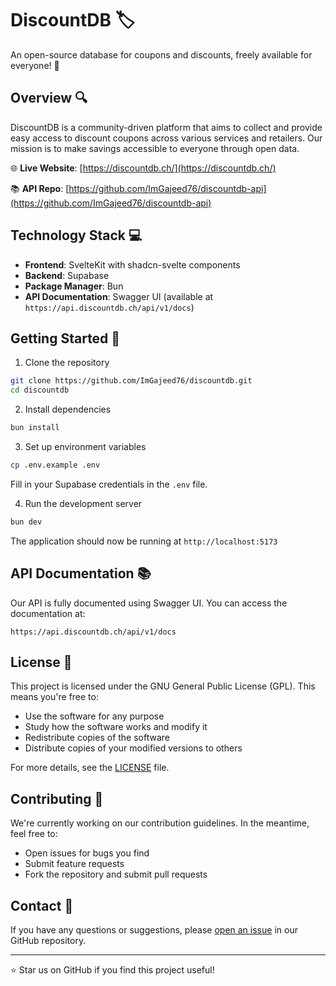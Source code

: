 # DiscountDB 🏷️

An open-source database for coupons and discounts, freely available for everyone! 🎉

## Overview 🔍

DiscountDB is a community-driven platform that aims to collect and provide easy access to discount coupons across
various services and retailers. Our mission is to make savings accessible to everyone through open data.

🌐 **Live Website**: [https://discountdb.ch/](https://discountdb.ch/)

📚 **API Repo**: [https://github.com/ImGajeed76/discountdb-api](https://github.com/ImGajeed76/discountdb-api)

## Technology Stack 💻

- **Frontend**: SvelteKit with shadcn-svelte components
- **Backend**: Supabase
- **Package Manager**: Bun
- **API Documentation**: Swagger UI (available at `https://api.discountdb.ch/api/v1/docs`)

## Getting Started 🚀

1. Clone the repository

```bash
git clone https://github.com/ImGajeed76/discountdb.git
cd discountdb
```

2. Install dependencies

```bash
bun install
```

3. Set up environment variables

```bash
cp .env.example .env
```

Fill in your Supabase credentials in the `.env` file.

4. Run the development server

```bash
bun dev
```

The application should now be running at `http://localhost:5173`

## API Documentation 📚

Our API is fully documented using Swagger UI. You can access the documentation at:

```
https://api.discountdb.ch/api/v1/docs
```

## License 📜

This project is licensed under the GNU General Public License (GPL). This means you're free to:

- Use the software for any purpose
- Study how the software works and modify it
- Redistribute copies of the software
- Distribute copies of your modified versions to others

For more details, see the [LICENSE](LICENSE) file.

## Contributing 🤝

We're currently working on our contribution guidelines. In the meantime, feel free to:

- Open issues for bugs you find
- Submit feature requests
- Fork the repository and submit pull requests

## Contact 📧

If you have any questions or suggestions, please [open an issue](https://github.com/ImGajeed76/discountdb/issues) in our
GitHub repository.

---

⭐ Star us on GitHub if you find this project useful!
